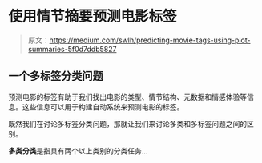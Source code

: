 # 使用情节摘要预测电影标签

> 原文：<https://medium.com/swlh/predicting-movie-tags-using-plot-summaries-5f0d7ddb5827>

## 一个多标签分类问题

预测电影的标签有助于我们找出电影的类型、情节结构、元数据和情感体验等信息。这些信息可以用于构建自动系统来预测电影的标签。

既然我们在讨论多标签分类问题，那就让我们来讨论多类和多标签问题之间的区别。

**多类分类**是指具有两个以上类别的分类任务…